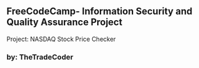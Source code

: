 **FreeCodeCamp**- Information Security and Quality Assurance Project
------

Project: NASDAQ Stock Price Checker


### by: TheTradeCoder


